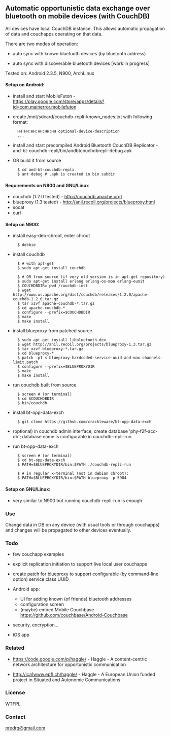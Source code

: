 ## Automatic opportunistic data exchange over bluetooth on mobile devices (with CouchDB)

All devices have local CouchDB instance. This allows automatic
propagation of data and couchapps operating on that data.

There are two modes of operation:

- auto sync with known bluetooth devices (by bluetooth address)

- auto sync with discoverable bluetooth devices [work in progress]

Tested on: Android 2.3.5, N900, ArchLinux

#### Setup on Android:

- install and start MobileFuton -
  https://play.google.com/store/apps/details?id=com.mainerror.mobilefuton

- create /mnt/sdcard/couchdb-repli-known_nodes.txt with following
  format:

        HH:HH:HH:HH:HH:HH optional-device-description
        ...

- install and start precompiled Android Bluetooth CouchDB Replicator -
  and-bt-couchdb-repli/bin/andbtcouchdbrepli-debug.apk

- OR build it from source

        $ cd and-bt-couchdb-repli
        $ ant debug # .apk is created in bin subdir

#### Requirements on N900 and GNU/Linux

  - couchdb (1.2.0 tested) - http://couchdb.apache.org/
  - blueproxy (1.3 tested) - http://anil.recoil.org/projects/blueproxy.html
  - socat
  - curl

#### Setup on N900:

- install easy-deb-chroot, enter chroot

        $ debbie

- install couchdb

        $ # with apt-get
        $ sudo apt-get install couchdb

        $ # OR from source (if very old version is in apt-get repository)
        $ sudo apt-get install erlang erlang-os-mon erlang-eunit
        $ COUCHDBDIR=`pwd`/couchdb-inst
        $ wget http://www.us.apache.org/dist/couchdb/releases/1.2.0/apache-couchdb-1.2.0.tar.gz
        $ tar xzvf apache-couchdb-*.tar.gz
        $ cd apache-couchdb-*
        $ configure --prefix=$COUCHDBDIR
        $ make
        $ make install

- install blueproxy from patched source

        $ sudo apt-get install libbluetooth-dev
        $ wget http://anil.recoil.org/projects/blueproxy-1.3.tar.gz
        $ tar xzvf blueproxy-*.tar.gz
        $ cd blueproxy-*
        $ patch -p1 < blueproxy-hardcoded-service-uuid-and-max-channels-limit.patch
        $ configure --prefix=$BLUEPROXYDIR
        $ make
        $ make install

- run couchdb built from source

        $ screen # (or terminal)
        $ cd $COUCHDBDIR
        $ bin/couchdb

- install bt-opp-data-exch

        $ git clone https://github.com/crackleware/bt-opp-data-exch

- (optional) in couchdb admin interface, create database
  'phy-f2f-acc-db'; database name is configurable in couchdb-repli-run

- run bt-opp-data-exch

        $ screen # (or terminal)
        $ cd bt-opp-data-exch
        $ PATH=$BLUEPROXYDIR/bin:$PATH ./couchdb-repli-run

        $ # in regular x-terminal (not in debian chroot):
        $ PATH=$BLUEPROXYDIR/bin:$PATH blueproxy -p 5984

#### Setup on GNU/Linux:

- very similar to N900 but running couchdb-repli-run is enough

### Use

Change data in DB on any device (with usual tools or through
couchapps) and changes will be propagated to other devices eventually.

### Todo

- few couchapp examples

- explicit replication initiation to support live local user couchapps

- create patch for blueproxy to support configurable (by command-line
  option) service class UUID

- Android app:
  - UI for adding known (of friends) bluetooth addresses
  - configuration screen
  - (maybe) embed Mobile Couchbase - https://github.com/couchbase/Android-Couchbase

- security, encryption...

- iOS app

### Related

- https://code.google.com/p/haggle/ - Haggle - A content-centric
  network architecture for opportunistic communication

- http://ica1www.epfl.ch/haggle/ - Haggle - A European Union funded
  project in Situated and Autonomic Communications

### License

WTFPL

### Contact

predrg@gmail.com
